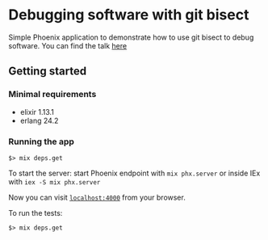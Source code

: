 # Debugging software with git bisect

Simple Phoenix application to demonstrate how to use git bisect to debug
software. You can find the talk [here](https://github.com/bdubaut/talks)

## Getting started

### Minimal requirements

- elixir 1.13.1
- erlang 24.2

### Running the app

```
$> mix deps.get
```

To start the server: start Phoenix endpoint with `mix phx.server` or inside IEx with
`iex -S mix phx.server`

Now you can visit [`localhost:4000`](http://localhost:4000) from your browser.

To run the tests:

```
$> mix deps.get
```
